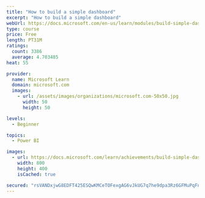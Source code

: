 ```yaml
---
title: "How to build a simple dashboard"
excerpt: "How to build a simple dashboard"
webUrl: https://docs.microsoft.com/en-us/learn/modules/build-simple-dashboard/
type: course
price: Free
length: PT31M
ratings:
  count: 3386
  average: 4.703485
heat: 55

provider:
  name: Microsoft Learn
  domain: microsoft.com
  images:
    - url: /assets/images/organizations/microsoft.com-50x50.jpg
      width: 50
      height: 50

levels:
  - Beginner

topics:
  - Power BI

images:
  - url: https://docs.microsoft.com/learn/achievements/build-simple-dashboard-social.png
    width: 800
    height: 400
    isCached: true

secured: "rsVANDxjwG8EDFT425ESQwKMCeTOFexgAG6vJkUG7q7he9dpa3Rz6GFMuPqFnjD8Li0g3PwRUDpt4OpQU6h3hqJBEbtOq95T+yz1DaaV5ewCvkXeBRksW36rdWxsKj4jp2MM0e1KFdo471eR8wnpHT1IM1HBlSyWOomwTeRwqnElG/vDf96JYlLVBOoWdBGfTDhs/umzWo9KhsFD2sy/QkIkEM4t8BZwICkZJnFs3MVAIisY281nZ11E89jaVIeEfauolbuiW1GWk4as2Bq6YW8PWKN52vcC5HSnB7uPFWlc7fYojVvcjko9EQ50kfTNLetkHb1xEn1TP9kvxbEFkU+XhAgE7vzG55CWbkqErNx0tgBs+ASinIK6OzEZYlGxGAcTo5CjuxuLy4lF4z1FbzKlC65aAcK3i1yzsi4FQ9o=;BIclqUuMgAUYMSSPGm/R6Q=="
---
```


